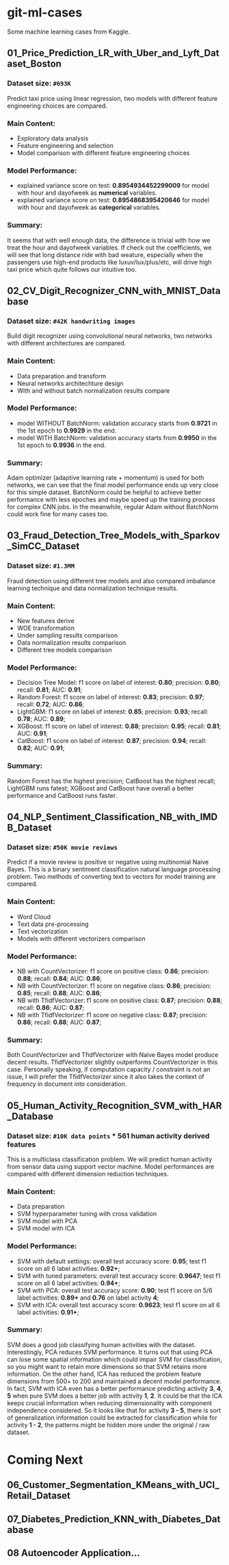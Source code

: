 # git-ml-cases
Some machine learning cases from Kaggle.

## 01_Price_Prediction_LR_with_Uber_and_Lyft_Dataset_Boston
### Dataset size: `#693K`
Predict taxi price using linear regression, two models with different feature engineering choices are compared. 
### Main Content: 
- Exploratory data analysis
- Feature engineering and selection 
- Model comparison with different feature engineering choices 
### Model Performance: 
- explained variance score on test: __0.8954934452299009__ for model with hour and dayofweek as __numerical__ variables.
- explained variance score on test: __0.8954868395420646__ for model with hour and dayofweek as __categorical__ variables.
### Summary: 
It seems that with well enough data, the difference is trivial with how we treat the hour and dayofweek variables. If check out the coefficients, we will see that long distance ride with bad weature, especially when the passengers use
high-end products like luxuv/lux/plus/etc, will drive high taxi price which quite follows our intuitive too.  

## 02_CV_Digit_Recognizer_CNN_with_MNIST_Database
### Dataset size: `#42K handwriting images`
Build digit recognizer using convolutional neural networks, two networks with different architectures are compared. 
### Main Content: 
- Data preparation and transform
- Neural networks architechture design
- With and without batch normalization results compare 
### Model Performance:
- model WITHOUT BatchNorm: validation accuracy starts from __0.9721__ in the 1st epoch to __0.9929__ in the end.
- model WITH BatchNorm: validation accuracy starts from __0.9950__ in the 1st epoch to __0.9936__ in the end.
### Summary: 
Adam optimizer (adaptive learning rate + momentum) is used for both networks, we can see that the final model performance ends up very close for this simple dataset. BatchNorm could be helpful to achieve better performance with less epoches and maybe speed up the training process for complex CNN jobs. In the meanwhile, regular Adam without BatchNorm could work fine for many cases too. 

## 03_Fraud_Detection_Tree_Models_with_Sparkov_SimCC_Dataset
### Dataset size: `#1.3MM`
Fraud detection using different tree models and also compared imbalance learning technique and data normalization 
technique results. 
### Main Content:  
- New features derive
- WOE transformation
- Under sampling results comparison 
- Data normalization results comparison 
- Different tree models comparison 
### Model Performance:
- Decision Tree Model: f1 score on label of interest: __0.80__; precision: __0.80__; recall: __0.81__; AUC: __0.91__; 
- Random Forest: f1 score on label of interest: __0.83__; precision: __0.97__; recall: __0.72__; AUC: __0.86__;
- LightGBM: f1 score on label of interest: __0.85__; precision: __0.93__; recall: __0.78__; AUC: __0.89__; 
- XGBoost: f1 score on label of interest: __0.88__; precision: __0.95__; recall: __0.81__; AUC: __0.91__;
- CatBoost: f1 score on label of interest: __0.87__; precision: __0.94__; recall: __0.82__; AUC: __0.91__; 
### Summary: 
Random Forest has the highest precision; CatBoost has the highest recall; LightGBM runs fatest; XGBoost and CatBoost have overall a better performance and CatBoost runs faster. 

## 04_NLP_Sentiment_Classification_NB_with_IMDB_Dataset
### Dataset size: `#50K movie reviews`
Predict if a movie review is positive or negative using multinomial Naive Bayes. This is a binary sentiment classification natural language processing problem. Two methods of converting text to vectors for model training are compared. 
### Main Content:  
- Word Cloud
- Text data pre-processing
- Text vectorization 
- Models with different vectorizers comparison   
### Model Performance:
- NB with CountVectorizer: f1 score on positive class: __0.86__; precision: __0.88__; recall: __0.84__; AUC: __0.86__; 
- NB with CountVectorizer: f1 score on negative class: __0.86__; precision: __0.85__; recall: __0.88__; AUC: __0.86__; 
- NB with TfidfVectorizer: f1 score on positive class: __0.87__; precision: __0.88__; recall: __0.86__; AUC: __0.87__;
- NB with TfidfVectorizer: f1 score on negative class: __0.87__; precision: __0.86__; recall: __0.88__; AUC: __0.87__;
### Summary: 
Both CountVectorizer and TfidfVectorizer with Naive Bayes model produce decent results. TfidfVectorizer slightly 
outperforms CountVectorizer in this case. Personally speaking, if computation capacity / constraint is not an issue, I 
will prefer the TfidfVectorizer since it also takes the context of frequency in document into consideration. 

## 05_Human_Activity_Recognition_SVM_with_HAR_Database  
### Dataset size: `#10K data points` * 561 human activity derived features  
This is a multiclass classification problem. We will predict human activity from sensor data using support vector machine. Model performances are compared with different dimension reduction techniques.    
### Main Content:  
- Data preparation 
- SVM hyperparameter tuning with cross validation 
- SVM model with PCA 
- SVM model with ICA   
### Model Performance:
- SVM with default settings: overall test accuracy score: __0.95__; test f1 score on all 6 label activities: __0.92+__; 
- SVM with tuned parameters: overall test accuracy score: __0.9647__; test f1 score on all 6 label activities: __0.94+__; 
- SVM with PCA: overall test accuracy score: __0.90__; test f1 score on 5/6 label activities: __0.89+__ and __0.76__ on label activity __4__; 
- SVM with ICA: overall test accuracy score: __0.9623__; test f1 score on all 6 label activities: __0.91+__;  
### Summary: 
SVM does a good job classifying human activities with the dataset. Interestingly, PCA reduces SVM performance. It turns out that using PCA can lose some spatial information which could impair SVM for classification, so you might want to retain more dimensions so that SVM retains more information. On the other hand, ICA has reduced the problem feature dimensions from 500+ to 200 and maintained a decent model performance. In fact, SVM with ICA even has a better performance predicting activity __3__, __4__, __5__ when pure SVM does a better job with activity __1__, __2__. It could be that the ICA keeps crucial information when reducing dimensionality with component independence considered. So it looks like that for activity __3 - 5__, there is sort of generalization information could be extracted for classification while for activity __1 - 2__, the patterns might be hidden more under the original / raw dataset.   

# Coming Next 
## 06_Customer_Segmentation_KMeans_with_UCI_Retail_Dataset
## 07_Diabetes_Prediction_KNN_with_Diabetes_Database
## 08 Autoencoder Application...